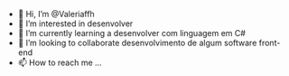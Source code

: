 - 👋 Hi, I’m @Valeriaffh
- 👀 I’m interested in desenvolver 
- 🌱 I’m currently learning a desenvolver com linguagem em C#
- 💞️ I’m looking to collaborate desenvolvimento de algum software front-end
- 📫 How to reach me ...

<!---
Valeriaffh/Valeriaffh is a ✨ special ✨ repository because its `README.md` (this file) appears on your GitHub profile.
You can click the Preview link to take a look at your changes.
--->
